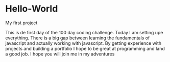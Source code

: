 # Hello-World
My first project

This is de first day of the 100 day coding challenge. Today I am setting upe everything.
There is a big gap between learning the fundamentals of javascript and actually working with javascript. 
By getting experience with projects and building a portfolio I hope to be great at programming and land a good job.
I hope you will join me in my adventures
